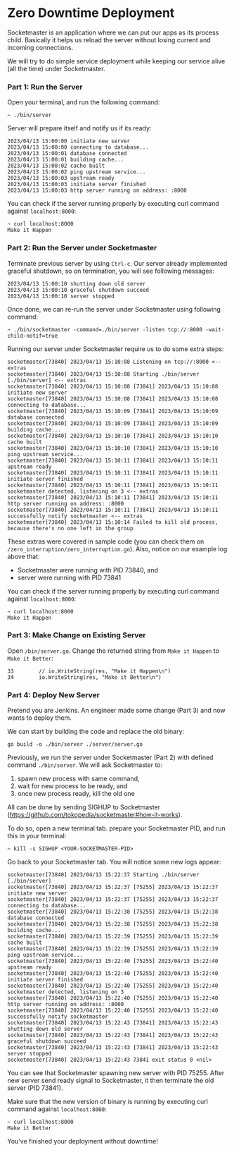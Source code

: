 # Zero Downtime Deployment

Socketmaster is an application where we can put our apps as its process child. Basically it helps us reload the server without losing current and incoming connections.

We will try to do simple service deployment while keeping our service alive (all the time) under Socketmaster.


### Part 1: Run the Server

Open your terminal, and run the following command:
```
~ ./bin/server
```

Server will prepare itself and notify us if its ready:
```
2023/04/13 15:00:00 initiate new server
2023/04/13 15:00:00 connecting to database...
2023/04/13 15:00:01 database connected
2023/04/13 15:00:01 building cache...
2023/04/13 15:00:02 cache built
2023/04/13 15:00:02 ping upstream service...
2023/04/13 15:00:03 upstream ready
2023/04/13 15:00:03 initiate server finished
2023/04/13 15:00:03 http server running on address: :8000
```

You can check if the server running properly by executing curl command against `localhost:8000`:
```
~ curl localhost:8000
Make it Happen
```


### Part 2: Run the Server under Socketmaster

Terminate previous server by using `Ctrl-c`. Our server already implemented graceful shutdown, so on termination, you will see following messages:
```
2023/04/13 15:00:10 shutting down old server
2023/04/13 15:00:10 graceful shutdown succeed
2023/04/13 15:00:10 server stopped
```

Once done, we can re-run the server under Socketmaster using following command:
```
~ ./bin/socketmaster -command=./bin/server -listen tcp://:8000 -wait-child-notif=true
```

Running our server under Socketmaster require us to do some extra steps:
```
socketmaster[73840] 2023/04/13 15:10:08 Listening on tcp://:8000 <-- extras
socketmaster[73840] 2023/04/13 15:10:08 Starting ./bin/server [./bin/server] <-- extras
socketmaster[73840] 2023/04/13 15:10:08 [73841] 2023/04/13 15:10:08 initiate new server
socketmaster[73840] 2023/04/13 15:10:08 [73841] 2023/04/13 15:10:08 connecting to database...
socketmaster[73840] 2023/04/13 15:10:09 [73841] 2023/04/13 15:10:09 database connected
socketmaster[73840] 2023/04/13 15:10:09 [73841] 2023/04/13 15:10:09 building cache...
socketmaster[73840] 2023/04/13 15:10:10 [73841] 2023/04/13 15:10:10 cache built
socketmaster[73840] 2023/04/13 15:10:10 [73841] 2023/04/13 15:10:10 ping upstream service...
socketmaster[73840] 2023/04/13 15:10:11 [73841] 2023/04/13 15:10:11 upstream ready
socketmaster[73840] 2023/04/13 15:10:11 [73841] 2023/04/13 15:10:11 initiate server finished
socketmaster[73840] 2023/04/13 15:10:11 [73841] 2023/04/13 15:10:11 socketmaster detected, listening on 3 <-- extras
socketmaster[73840] 2023/04/13 15:10:11 [73841] 2023/04/13 15:10:11 http server running on address: :8000
socketmaster[73840] 2023/04/13 15:10:11 [73841] 2023/04/13 15:10:11 successfully notify socketmaster <-- extras
socketmaster[73840] 2023/04/13 15:10:14 Failed to kill old process, because there's no one left in the group
```

These extras were covered in sample code (you can check them on `/zero_interruption/zero_interruption.go`). Also, notice on our example log above that:
- Socketmaster were running with PID 73840, and
- server were running with PID 73841

You can check if the server running properly by executing curl command against `localhost:8000`:
```
~ curl localhost:8000
Make it Happen
```


### Part 3: Make Change on Existing Server

Open `/bin/server.go`. Change the returned string from `Make it Happen` to `Make it Better`:
```
33        // io.WriteString(res, "Make it Happen\n")
34        io.WriteString(res, "Make it Better\n")
```

### Part 4: Deploy New Server

Pretend you are Jenkins. An engineer made some change (Part 3) and now wants to deploy them.

We can start by building the code and replace the old binary:
```
go build -o ./bin/server ./server/server.go
```

Previously, we run the server under Socketmaster (Part 2) with defined command `./bin/server`. We will ask Socketmaster to:
1. spawn new process with same command,
2. wait for new process to be ready, and
3. once new process ready, kill the old one

All can be done by sending SIGHUP to Socketmaster (https://github.com/tokopedia/socketmaster#how-it-works).

To do so, open a new terminal tab. prepare your Socketmaster PID, and run this in your terminal:
```
~ kill -s SIGHUP <YOUR-SOCKETMASTER-PID>
```

Go back to your Socketmaster tab. You will notice some new logs appear:
```
socketmaster[73840] 2023/04/13 15:22:37 Starting ./bin/server [./bin/server]
socketmaster[73840] 2023/04/13 15:22:37 [75255] 2023/04/13 15:22:37 initiate new server
socketmaster[73840] 2023/04/13 15:22:37 [75255] 2023/04/13 15:22:37 connecting to database...
socketmaster[73840] 2023/04/13 15:22:38 [75255] 2023/04/13 15:22:38 database connected
socketmaster[73840] 2023/04/13 15:22:38 [75255] 2023/04/13 15:22:38 building cache...
socketmaster[73840] 2023/04/13 15:22:39 [75255] 2023/04/13 15:22:39 cache built
socketmaster[73840] 2023/04/13 15:22:39 [75255] 2023/04/13 15:22:39 ping upstream service...
socketmaster[73840] 2023/04/13 15:22:40 [75255] 2023/04/13 15:22:40 upstream ready
socketmaster[73840] 2023/04/13 15:22:40 [75255] 2023/04/13 15:22:40 initiate server finished
socketmaster[73840] 2023/04/13 15:22:40 [75255] 2023/04/13 15:22:40 socketmaster detected, listening on 3
socketmaster[73840] 2023/04/13 15:22:40 [75255] 2023/04/13 15:22:40 http server running on address: :8000
socketmaster[73840] 2023/04/13 15:22:40 [75255] 2023/04/13 15:22:40 successfully notify socketmaster
socketmaster[73840] 2023/04/13 15:22:43 [73841] 2023/04/13 15:22:43 shutting down old server
socketmaster[73840] 2023/04/13 15:22:43 [73841] 2023/04/13 15:22:43 graceful shutdown succeed
socketmaster[73840] 2023/04/13 15:22:43 [73841] 2023/04/13 15:22:43 server stopped
socketmaster[73840] 2023/04/13 15:22:43 73841 exit status 0 <nil>
```

You can see that Socketmaster spawning new server with PID 75255. After new server send ready signal to Socketmaster, it then terminate the old server (PID 73841).

Make sure that the new version of binary is running by executing curl command against `localhost:8000`:
```
~ curl localhost:8000
Make it Better
```

You've finished your deployment without downtime!
